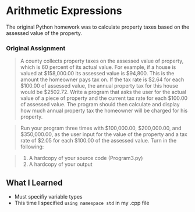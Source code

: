# Arithmetic Expressions

The original Python homework was to calculate property taxes based on the assessed value of the property.

### Original Assignment

> A county collects property taxes on the assessed value of property, which is 60 percent of its actual value. For example, if a house is valued at $158,000.00 its assessed value is $94,800. This is the amount the homeowner pays tax on. If the tax rate is $2.64 for each $100.00 of assessed value, the annual property tax for this house would be $2502.72. Write a program that asks the user for the actual value of a piece of property and the current tax rate for each $100.00 of assessed value. The program should then calculate and display how much annual property tax the homeowner will be charged for his property.

> Run your program three times with $100,000.00, $200,000.00, and $350,000.00, as the user input for the value of the property and a tax rate of $2.05 for each $100.00 of the assessed value.
Turn in the following:

> 1. A hardcopy of your source code (Program3.py)
> 2. A hardcopy of your output

## What I Learned

* Must specifiy variable types
* This time I specified `using namespace std` in my .cpp file